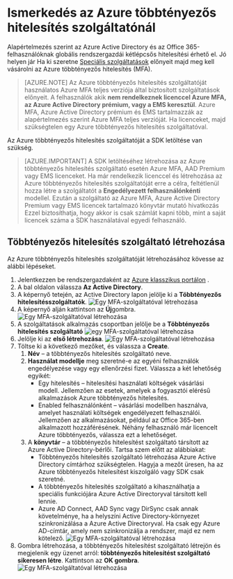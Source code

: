 <properties
    pageTitle="Első lépések az Azure többtényezős hitelesítés szolgáltató |} Microsoft Azure"
    description="Megtudhatja, hogyan hozhat létre egy Azure többtényezős hitelesítés szolgáltatóval."
    services="multi-factor-authentication"
    documentationCenter=""
    authors="kgremban"
    manager="femila"
    editor="yossib"/>

<tags
    ms.service="multi-factor-authentication"
    ms.workload="identity"
    ms.tgt_pltfrm="na"
    ms.devlang="na"
    ms.topic="get-started-article"
    ms.date="10/14/2016"
    ms.author="kgremban"/>



# <a name="getting-started-with-an-azure-multi-factor-auth-provider"></a>Ismerkedés az Azure többtényezős hitelesítés szolgáltatónál
Alapértelmezés szerint az Azure Active Directory és az Office 365-felhasználóknak globális rendszergazdái kétlépcsős hitelesítési érhető el. Jó helyen jár Ha ki szeretne [Speciális szolgáltatások](multi-factor-authentication-whats-next.md) előnyeit majd meg kell vásárolni az Azure többtényezős hitelesítés (MFA).

> [AZURE.NOTE]  Az Azure többtényezős hitelesítés szolgáltatóját használatos Azure MFA teljes verziója által biztosított szolgáltatások előnyeit. A felhasználók akik **nem rendelkeznek licenccel Azure MFA, az Azure Active Directory prémium, vagy a EMS keresztül**.  Azure MFA, Azure Active Directory prémium és EMS tartalmazzák az alapértelmezés szerint Azure MFA teljes verzióját.  Ha licenceket, majd szükségtelen egy Azure többtényezős hitelesítés szolgáltatóval.

Az Azure többtényezős hitelesítés szolgáltatóját a SDK letöltése van szükség.

> [AZURE.IMPORTANT]  A SDK letöltéséhez létrehozása az Azure többtényezős hitelesítés szolgáltató esetén Azure MFA, AAD Premium vagy EMS licenceket.  Ha már rendelkezik licenccel és létrehozása az Azure többtényezős hitelesítés szolgáltatóját erre a célra, feltétlenül hozza létre a szolgáltatót a **Engedélyezett felhasználónkénti** modellel. Ezután a szolgáltató az Azure MFA, Azure Active Directory Premium vagy EMS licencek tartalmazó könyvtár mutató hivatkozás  Ezzel biztosíthatja, hogy akkor is csak számlát kapni több, mint a saját licencek száma a SDK használatával egyedi felhasználó.


## <a name="to-create-a-multi-factor-auth-provider"></a>Többtényezős hitelesítés szolgáltató létrehozása

Az Azure többtényezős hitelesítés szolgáltatóját létrehozásához kövesse az alábbi lépéseket.

1. Jelentkezzen be rendszergazdaként az [Azure klasszikus portálon](https://manage.windowsazure.com) .
2. A bal oldalon válassza **Az Active Directory**.
3. A képernyő tetején, az Active Directory lapon jelölje ki a **Többtényezős hitelesítésszolgáltatók**.
![Egy MFA-szolgáltatóval létrehozása](./media/multi-factor-authentication-get-started-auth-provider/authprovider1.png)
4. A képernyő alján kattintson az **Új**gombra.
![Egy MFA-szolgáltatóval létrehozása](./media/multi-factor-authentication-get-started-auth-provider/authprovider2.png)
5. A szolgáltatások alkalmazás csoportban jelölje be a **Többtényezős hitelesítés szolgáltató**
![egy MFA-szolgáltatóval létrehozása](./media/multi-factor-authentication-get-started-auth-provider/authprovider3.png)
6. Jelölje ki az **első létrehozása**.
![Egy MFA-szolgáltatóval létrehozása](./media/multi-factor-authentication-get-started-auth-provider/authprovider4.png)
5. Töltse ki a következő mezőket, és válassza a **Create**.
    1. **Név** – a többtényezős hitelesítés szolgáltató neve.
    2. **Használat modellje** meg szeretné-e az egyéni felhasználók engedélyezése vagy egy ellenőrzési fizet. Válassza a két lehetőség egyikét:
        - Egy hitelesítés – hitelesítési használati költségek vásárlási modell. Jellemzően az esetek, amelyek a fogyasztói elérésű alkalmazások Azure többtényezős hitelesítés.
        - Enabled felhasználónként – vásárlási modellben használva, amelyet használati költségek engedélyezett felhasználói. Jellemzően az alkalmazásokat, például az Office 365-ben alkalmazott hozzáférésének. Néhány felhasználó már licencelt Azure többtényezős, válassza ezt a lehetőséget.
    2. A **könyvtár** – a többtényezős hitelesítést szolgáltató társított az Azure Active Directory-bérlői. Tartsa szem előtt az alábbiakat:
        - Többtényezős hitelesítés szolgáltató létrehozása Azure Active Directory címtárhoz szükségtelen. Hagyja a mezőt üresen, ha az Azure többtényezős hitelesítést kiszolgáló vagy SDK csak szeretné.
        - A többtényezős hitelesítés szolgáltató a kihasználhatja a speciális funkciójára Azure Active Directoryval társított kell lennie.
        - Azure AD Connect, AAD Sync vagy DirSync csak annak követelménye, ha a helyszíni Active Directory-környezet szinkronizálása a Azure Active Directoryval.  Ha csak egy Azure AD-címtár, amely nem szinkronizálja a rendszer, majd ez nem kötelező.
![Egy MFA-szolgáltatóval létrehozása](./media/multi-factor-authentication-get-started-auth-provider/authprovider5.png)
5. Gombra létrehozása, a többtényezős hitelesítést szolgáltató létrejön és megjelenik egy üzenet arról: **többtényezős hitelesítést szolgáltató sikeresen létre**. Kattintson az **OK gombra**.
![Egy MFA-szolgáltatóval létrehozása](./media/multi-factor-authentication-get-started-auth-provider/authprovider6.png)
